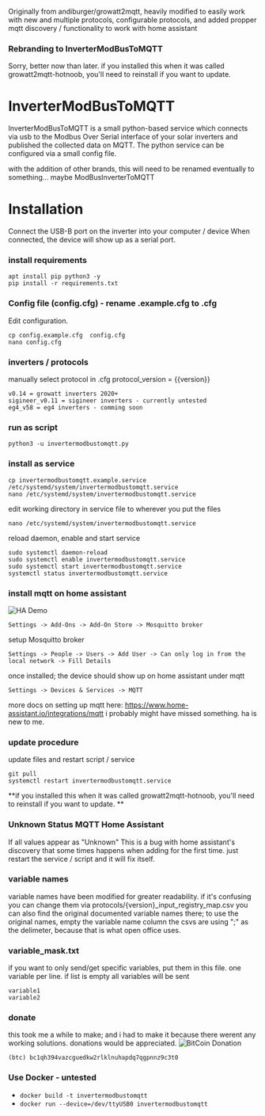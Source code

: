 Originally from andiburger/growatt2mqtt, heavily modified to easily work with new and multiple protocols, configurable protocols, and added propper mqtt discovery / functionality to work with home assistant

### Rebranding to InverterModBusToMQTT
Sorry, better now than later. 
if you installed this when it was called growatt2mqtt-hotnoob, you'll need to reinstall if you want to update. 

# InverterModBusToMQTT

InverterModBusToMQTT is a small python-based service which connects via usb to the Modbus Over Serial interface of your solar inverters and published the collected data on MQTT.
The python service can be configured via a small config file.

with the addition of other brands, this will need to be renamed eventually to something... maybe ModBusInverterToMQTT


# Installation
Connect the USB-B port on the inverter into your computer / device
When connected, the device will show up as a serial port. 

### install requirements
```
apt install pip python3 -y
pip install -r requirements.txt
```

### Config file (config.cfg) - rename .example.cfg to .cfg
Edit configuration.
```
cp config.example.cfg  config.cfg
nano config.cfg
```

### inverters / protocols
manually select protocol in .cfg
protocol_version = {{version}}
```
v0.14 = growatt inverters 2020+
sigineer_v0.11 = sigineer inverters - currently untested
eg4_v58 = eg4 inverters - comming soon
```

### run as script
```python3 -u invertermodbustomqtt.py```


### install as service
```
cp invertermodbustomqtt.example.service  /etc/systemd/system/invertermodbustomqtt.service
nano /etc/systemd/system/invertermodbustomqtt.service
```
edit working directory in service file to wherever you put the files
```
nano /etc/systemd/system/invertermodbustomqtt.service
```
reload daemon, enable and start service
```
sudo systemctl daemon-reload
sudo systemctl enable invertermodbustomqtt.service
sudo systemctl start invertermodbustomqtt.service
systemctl status invertermodbustomqtt.service
```

### install mqtt on home assistant
![HA Demo](https://github.com/HotNoob/growatt2mqtt-hotnoob/blob/main/home%20assistant%20example.png?raw=true)

```Settings -> Add-Ons -> Add-On Store -> Mosquitto broker```

setup Mosquitto broker

```Settings -> People -> Users -> Add User -> Can only log in from the local network -> Fill Details ```

once installed; the device should show up on home assistant under mqtt

```Settings -> Devices & Services -> MQTT ```

more docs on setting up mqtt here: https://www.home-assistant.io/integrations/mqtt
i probably might have missed something. ha is new to me.

### update procedure
update files and restart script / service
```
git pull
systemctl restart invertermodbustomqtt.service
```

**if you installed this when it was called growatt2mqtt-hotnoob, you'll need to reinstall if you want to update. **


### Unknown Status MQTT Home Assistant 
If all values appear as "Unknown"
This is a bug with home assistant's discovery that some times happens when adding for the first time. just restart the service / script and it will fix itself. 

### variable names
variable names have been modified for greater readability. if it's confusing you can change them via protocols/{version}_input_registry_map.csv
you can also find the original documented variable names there; to use the original names, empty the variable name column
the csvs are using ";" as the delimeter, because that is what open office uses. 

### variable_mask.txt
if you want to only send/get specific variables, put them in this file. one variable per line. if list is empty all variables will be sent
```
variable1
variable2
```

### donate
this took me a while to make; and i had to make it because there werent any working solutions. 
donations would be appreciated.
![BitCoin Donation](https://github.com/HotNoob/growatt2mqtt-hotnoob/blob/main/donate_to_hotnoob.png?raw=true)

```(btc) bc1qh394vazcguedkw2rlklnuhapdq7qgpnnz9c3t0```

### Use Docker - untested
- ```docker build -t invertermodbustomqtt ```
- ```docker run --device=/dev/ttyUSB0 invertermodbustomqtt```
